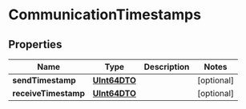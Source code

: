 
# CommunicationTimestamps

## Properties
Name | Type | Description | Notes
------------ | ------------- | ------------- | -------------
**sendTimestamp** | [**UInt64DTO**](UInt64DTO.md) |  |  [optional]
**receiveTimestamp** | [**UInt64DTO**](UInt64DTO.md) |  |  [optional]




